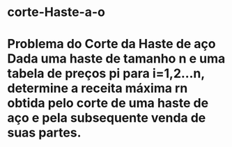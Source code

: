 # corte-Haste-a-o
# Problema do Corte da Haste de aço  Dada uma haste de tamanho n e uma tabela de preços pi para i=1,2…n, determine a receita máxima rn obtida pelo corte de uma haste de aço e pela subsequente venda de suas partes.
